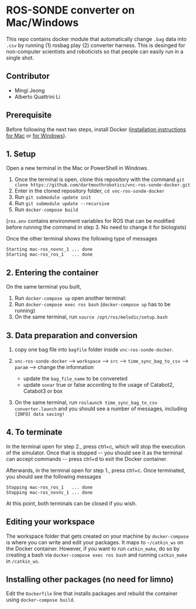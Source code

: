 # ROS-SONDE converter on Mac/Windows
This repo contains docker module that automatically change `.bag` data into `.csv` by running (1) rosbag play (2) converter harness. This is desinged for non-computer scientists and roboticists so that people can easily run in a single shot.

## Contributor
* Mingi Jeong
* Alberto Quattrini Li

## Prerequisite

Before following the next two steps, install Docker ([installation instructions for Mac](https://docs.docker.com/docker-for-mac/install/) or [for Windows](https://docs.docker.com/docker-for-windows/install/#system-requirements-for-wsl-2-backend)).


## 1. Setup
Open a new terminal in the Mac or PowerShell in Windows.
1. Once the terminal is open, clone this repository with the command `git clone https://github.com/dartmouthrobotics/vnc-ros-sonde-docker.git`
2. Enter in the cloned repository folder, `cd vnc-ros-sonde-docker`
3. Run `git submodule update init`
4. Run `git submodule update --recursive`
5. Run `docker-compose build`

(`ros.env` contains environment variables for ROS that can be modified before running the command in step 3. No need to change it for biologists)

Once the other terminal shows the following type of messages 

    Starting mac-ros_novnc_1 ... done
    Starting mac-ros_ros_1   ... done

## 2. Entering  the container
On the same terminal you built,
1. Run `docker-compose up`
open another terminal:
2. Run `docker-compose exec ros bash` (`docker-compose up` has to be running)
3. On the same terminal, run `source /opt/ros/melodic/setup.bash`

## 3. Data preparation and conversion
1. copy one bag file into `bagfile` folder inside `vnc-ros-sonde-docker`.
2. `vnc-ros-sonde-docker` --> `workspace` --> `src` --> `time_sync_bag_to_csv` --> `param` --> change the information
    * update the `bag_file_name` to be convereted
    * update `sonar` true or false according to the usage of Catabot2, Catabot3 or box

3. On the same terminal, run `roslaunch time_sync_bag_to_csv converter.launch` and you should see a number of messages, including `[INFO] data saving! `

## 4. To terminate

In the terminal open for step 2., press ctrl+c, which will stop the execution of the simulator. Once that is stopped -- you should see it as the terminal can accept commands -- press ctrl+d to exit the Docker container.

Afterwards, in the terminal open for step 1., press ctrl+c. Once terminated, you should see the following messages

    Stopping mac-ros_ros_1   ... done
    Stopping mac-ros_novnc_1 ... done

At this point, both terminals can be closed if you wish.

## Editing your workspace
The workspace folder that gets created on your machine by `docker-compose` is where you can write and edit your packages. It maps to `~/catkin_ws` on the Docker container. However, if you want to run `catkin_make`, do so by creating a bash via `docker-compose exec ros bash` and running `catkin_make` in `/catkin_ws`.

## Installing other packages (no need for limno)
Edit the `Dockerfile` line that installs packages and rebuild the container using `docker-compose build`.
